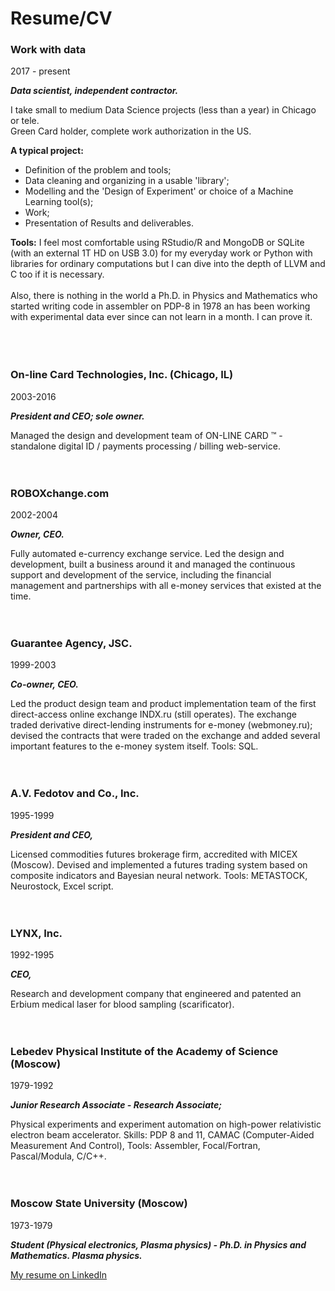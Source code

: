# Resume/CV

### Work with data
2017 - present

__*Data scientist, independent contractor.*__

I take small to medium Data Science projects (less than a year) in Chicago or tele.<br>
Green Card holder, complete work authorization in the US.

__A typical project:__
- Definition of the problem and tools;
- Data cleaning and organizing in a usable 'library';
- Modelling and the 'Design of Experiment' or choice of a Machine Learning tool(s);
- Work;
- Presentation of Results and deliverables.

__Tools:__ I feel most comfortable using RStudio/R and MongoDB or SQLite (with an external 1T HD on USB 3.0) for my everyday work or Python with libraries for ordinary computations but I can dive into the depth of LLVM and C too if it is necessary.<br><br>
Also, there is nothing in the world a Ph.D. in Physics and Mathematics who started writing code in assembler on PDP-8 in 1978 an has been working with experimental data ever since can not learn in a month. I can prove it.<br>
<br><br><br>
### On-line Card Technologies, Inc. (Chicago, IL)
2003-2016

__*President and CEO; sole owner.*__

Managed the design and development team of ON-LINE CARD ™ - standalone digital ID / payments processing / billing web-service.
<br><br><br>
### ROBOXchange.com
2002-2004

__*Owner, CEO.*__

Fully automated e-currency exchange service.
Led the design and development, built a business around it and managed the continuous support and development of the service, including the financial management and partnerships with all e-money services that existed at the time.
<br><br><br>
### Guarantee Agency, JSC.
1999-2003

__*Co-owner, CEO.*__

Led the product design team and product implementation team of the first direct-access online exchange INDX.ru (still operates). The exchange traded derivative direct-lending instruments for e-money (webmoney.ru); 
devised the contracts that were traded on the exchange and added several important features to the e-money system itself.
Tools: SQL.
<br><br><br>
### A.V. Fedotov and Co., Inc.
1995-1999

__*President and CEO,*__

Licensed commodities futures brokerage firm, accredited with MICEX (Moscow).
Devised and implemented a futures trading system based on composite indicators and Bayesian neural network.
Tools: METASTOCK, Neurostock, Excel script.
<br><br><br>
### LYNX, Inc.
1992-1995

__*CEO,*__

Research and development company that engineered and patented an Erbium medical laser for blood sampling (scarificator).
<br><br><br>
### Lebedev Physical Institute of the Academy of Science (Moscow)
1979-1992

__*Junior Research Associate - Research Associate;*__

Physical experiments and experiment automation on high-power relativistic electron beam accelerator.
Skills: PDP 8 and 11, CAMAC (Computer-Aided Measurement And Control), 
Tools: Assembler, Focal/Fortran, Pascal/Modula, C/C++.
<br><br><br>
### Moscow State University (Moscow)
1973-1979

__*Student (Physical electronics, Plasma physics) - Ph.D. in Physics and Mathematics. Plasma physics.*__

[My resume on LinkedIn](https://www.linkedin.com/in/alexfedotov/)
